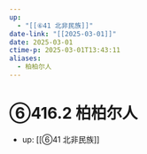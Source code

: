 ```yaml
---
up:
  - "[[⑥41 北非民族]]"
date-link: "[[2025-03-01]]"
date: 2025-03-01
ctime-p: 2025-03-01T13:43:11
aliases:
  - 柏柏尔人
---
```


# ⑥416.2 柏柏尔人

- up: [[⑥41 北非民族]]
